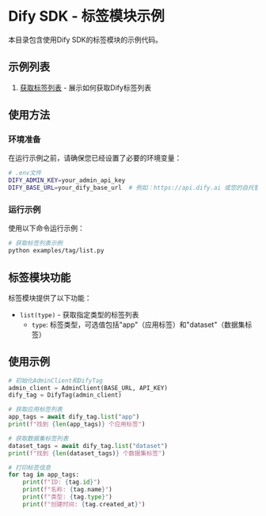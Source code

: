 # Dify SDK - 标签模块示例

本目录包含使用Dify SDK的标签模块的示例代码。

## 示例列表

1. [获取标签列表](./list.py) - 展示如何获取Dify标签列表

## 使用方法

### 环境准备

在运行示例之前，请确保您已经设置了必要的环境变量：

```bash
# .env文件
DIFY_ADMIN_KEY=your_admin_api_key
DIFY_BASE_URL=your_dify_base_url  # 例如：https://api.dify.ai 或您的自托管URL
```

### 运行示例

使用以下命令运行示例：

```bash
# 获取标签列表示例
python examples/tag/list.py
```

## 标签模块功能

标签模块提供了以下功能：

- `list(type)` - 获取指定类型的标签列表
  - `type`: 标签类型，可选值包括"app"（应用标签）和"dataset"（数据集标签）

## 使用示例

```python
# 初始化AdminClient和DifyTag
admin_client = AdminClient(BASE_URL, API_KEY)
dify_tag = DifyTag(admin_client)

# 获取应用标签列表
app_tags = await dify_tag.list("app")
print(f"找到 {len(app_tags)} 个应用标签")

# 获取数据集标签列表
dataset_tags = await dify_tag.list("dataset")
print(f"找到 {len(dataset_tags)} 个数据集标签")

# 打印标签信息
for tag in app_tags:
    print(f"ID: {tag.id}")
    print(f"名称: {tag.name}")
    print(f"类型: {tag.type}")
    print(f"创建时间: {tag.created_at}")
``` 